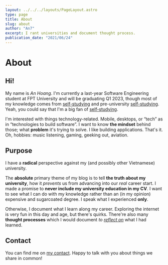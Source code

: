 ```yaml
---
layout: ../../../layouts/PageLayout.astro
type: page
title: About
slug: about
author: "An7"
excerpt: I rant universities and document thought process.
publication_date: "2021/06/24"
---
```


# About

## Hi!

My name is _An Hoang_. I'm currently a last-year Software Engineering student at
FPT University and will be graduating Q1 2023, though most of my knowledge comes
from [self-studying][1] and pre-university [self-studying][1]. Yeah, you could
say that I'm a big fan of [self-studying][1].

I'm interested with things technology-related. Mobile, desktops, or “tech” as in
“technologies to build software”. I want to know **the mindset** behind those;
what **problem** it's trying to solve. I like building applications. That's it.
Oh, hobbies: music listening, gaming, geeking out, aviation.

## Purpose

I have a **radical** perspective against my (and possibly other Vietnamese)
university.

The **absolute** primary theme of my blog is to tell **the truth about my
university**, how it _prevents_ us from advancing into our _real_ career start.
I made a promise to **never include my university education in my CV**. I want
to see what I can do with my knowledge rather than an (in my opinion) expensive
and sugarcoated degree. I speak what I experienced **only**.

Otherwise, I document what I learn along my career. Exploring the internet is
very fun in this day and age, but there's quirks. There're also many **thought
processes** which I would document _to [reflect on][2]_ what I had learned.

## Contact

You can find me on [my contact](/contact). Happy to talk with you about things
we share in common!

[1]: https://hxann.com/the-art-of-self-studying
[2]: https://hxann.com/the-desire-of-documenting-anything

